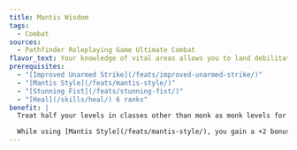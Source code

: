 ```yaml
---
title: Mantis Wisdom
tags:
  - Combat
sources:
  - Pathfinder Roleplaying Game Ultimate Combat
flavor_text: Your knowledge of vital areas allows you to land debilitating strikes with precision.
prerequisites:
  - "[Improved Unarmed Strike](/feats/improved-unarmed-strike/)"
  - "[Mantis Style](/feats/mantis-style/)"
  - "[Stunning Fist](/feats/stunning-fist/)"
  - "[Heal](/skills/heal/) 6 ranks"
benefit: |
  Treat half your levels in classes other than monk as monk levels for determining effects you can apply to a target of your [Stunning Fist](/feats/stunning-fist/) per the [Stunning Fist](/feats/stunning-fist/) monk class feature. You can also use a standard action and a successful melee touch attack to remove any [Stunning Fist](/feats/stunning-fist/) effect you have applied to a target.

  While using [Mantis Style](/feats/mantis-style/), you gain a +2 bonus on unarmed attack rolls with which you are using [Stunning Fist](/feats/stunning-fist/) attempts.
---
```


